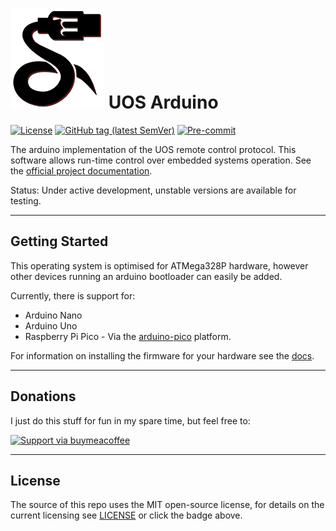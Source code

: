 # ![NullTek Documentation](https://raw.githubusercontent.com/CreatingNull/UOS-Arduino/main/.resources/UOSLogoSmall.png) UOS Arduino

[![License](https://img.shields.io/:license-mit-blue.svg?style=flat-square)](https://github.com/CreatingNull/UOS-Arduino/blob/main/LICENSE.md)
[![GitHub tag (latest SemVer)](https://img.shields.io/github/v/tag/CreatingNull/UOS-Arduino?style=flat-square)](https://github.com/CreatingNull/UOS-Arduino/tags)
[![Pre-commit](https://img.shields.io/github/actions/workflow/status/CreatingNull/UOS-Arduino/run-pre-commit.yaml?branch=main&logo=pre-commit&style=flat-square&label=linting)](https://github.com/CreatingNull/UOS-Arduino/actions/workflows/run-pre-commit.yaml)

The arduino implementation of the UOS remote control protocol.
This software allows run-time control over embedded systems operation.
See the [official project documentation](https://wiki.nulltek.xyz/docs/projects/uos/).

Status: Under active development, unstable versions are available for testing.

---

## Getting Started

This operating system is optimised for ATMega328P hardware, however other devices running an arduino bootloader can easily be added.

Currently, there is support for:

* Arduino Nano
* Arduino Uno
* Raspberry Pi Pico - Via the [arduino-pico](https://github.com/earlephilhower/arduino-pico) platform.

For information on installing the firmware for your hardware see the [docs](https://wiki.nulltek.xyz/docs/projects/uos/arduino/).

---

## Donations

I just do this stuff for fun in my spare time, but feel free to:

[![Support via buymeacoffee](https://www.buymeacoffee.com/assets/img/custom_images/orange_img.png)](https://www.buymeacoffee.com/nulltek)

---

## License

The source of this repo uses the MIT open-source license, for details on the current licensing see [LICENSE](https://github.com/CreatingNull/UOS-Arduino/blob/master/LICENSE.md) or click the badge above.
